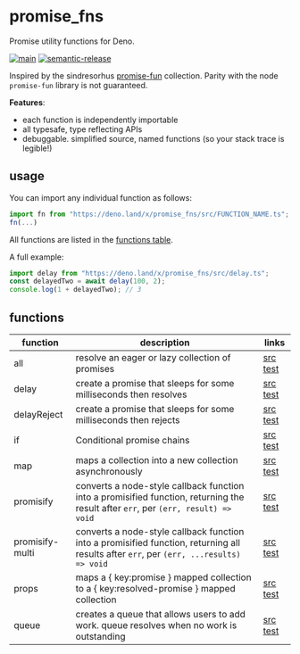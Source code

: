 # promise_fns

Promise utility functions for Deno.

[![main](https://github.com/cdaringe/promise_fns/actions/workflows/main.yml/badge.svg)](https://github.com/cdaringe/promise_fns/actions/workflows/main.yml)
[![semantic-release](https://img.shields.io/badge/%20%20%F0%9F%93%A6%F0%9F%9A%80-semantic--release-e10079.svg)](https://github.com/semantic-release/semantic-release)

Inspired by the sindresorhus
[promise-fun](https://github.com/sindresorhus/promise-fun) collection. Parity
with the node `promise-fun` library is not guaranteed.

**Features**:

- each function is independently importable
- all typesafe, type reflecting APIs
- debuggable. simplified source, named functions (so your stack trace is
  legible!)

## usage

You can import any individual function as follows:

```ts
import fn from "https://deno.land/x/promise_fns/src/FUNCTION_NAME.ts";
fn(...)
```

All functions are listed in the [functions table](#functions).

A full example:

```ts
import delay from "https://deno.land/x/promise_fns/src/delay.ts";
const delayedTwo = await delay(100, 2);
console.log(1 + delayedTwo); // 3
```

## functions


<!-- LINKS-START -->
<!-- this table is auto-generated. see .rad/docs.ts -->
| function | description | links |
| --- | --- | --- |
| all |  resolve an eager or lazy collection of promises | [src](./src/all.ts) [test](./test/all.test.ts) |
| delay |  create a promise that sleeps for some milliseconds then resolves | [src](./src/delay.ts) [test](./test/delay.test.ts) |
| delayReject |  create a promise that sleeps for some milliseconds then rejects | [src](./src/delayReject.ts) [test](./test/delayReject.test.ts) |
| if |  Conditional promise chains | [src](./src/if.ts) [test](./test/if.test.ts) |
| map |  maps a collection into a new collection asynchronously | [src](./src/map.ts) [test](./test/map.test.ts) |
| promisify |  converts a node-style callback function into a promisified function, returning the result after `err`, per `(err, result) => void` | [src](./src/promisify.ts) [test](./test/promisify.test.ts) |
| promisify-multi |  converts a node-style callback function into a promisified function, returning all results after `err`, per `(err, ...results) => void` | [src](./src/promisify-multi.ts) [test](./test/promisify-multi.test.ts) |
| props |  maps a { key:promise } mapped collection to a { key:resolved-promise } mapped collection | [src](./src/props.ts) [test](./test/props.test.ts) |
| queue |  creates a queue that allows users to add work. queue resolves when no work is outstanding | [src](./src/queue.ts) [test](./test/queue.test.ts) |
<!-- LINKS-END -->

